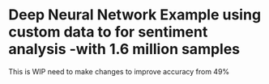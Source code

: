 # Deep Neural Network Example using custom data to for sentiment analysis -with 1.6 million samples

This is WIP need to make changes to improve accuracy from 49%



